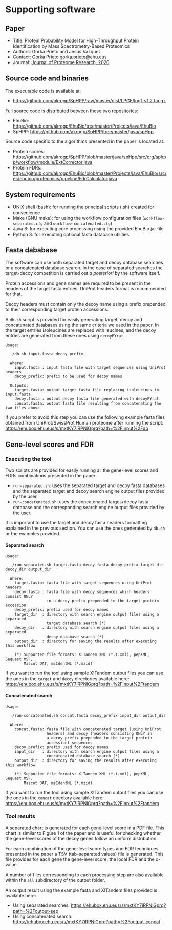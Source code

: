 # Supporting software

## Paper

* Title: Protein Probability Model for High-Throughput Protein Identification by Mass Spectrometry-Based Proteomics
* Authors: Gorka Prieto and Jesús Vázquez
* Contact: Gorka Prieto <gorka.prieto@ehu.eus>
* Journal: [Journal of Proteome Research, 2020](https://pubs.acs.org/doi/abs/10.1021/acs.jproteome.9b00819)

## Source code and binaries

The executable code is available at:

* https://github.com/akrogp/SpHPP/raw/master/dist/LPGF/lpgf-v1.2.tar.gz

Full source code is distributed between these two repositories:

* EhuBio: https://github.com/akrogp/EhuBio/tree/master/Projects/java/EhuBio
* SpHPP: https://github.com/akrogp/SpHPP/tree/master/java/spHpp

Source code specific to the algorithms presented in the paper is located at:

* Protein scores: https://github.com/akrogp/SpHPP/blob/master/java/spHpp/src/org/sphpp/workflow/module/ExtCorrector.java
* Protein FDRs: https://github.com/akrogp/EhuBio/blob/master/Projects/java/EhuBio/src/es/ehubio/proteomics/pipeline/FdrCalculator.java

## System requirements

* UNIX shell (bash): for running the principal scripts (.sh) created for convenience
* Make (GNU make): for using the workflow configuration files (`workflow-separated.cfg` and `workflow-concatenated.cfg`)
* Java 8: for executing core processing using the provided EhuBio.jar file
* Python 3: for executing optional fasta database utilities

## Fasta dababase

The software can use both separated target and decoy database searches or a concatenated  database search. In the case of separated searches the target-decoy competition is carried out *a posteriori* by the software itself.

Protein accessions and gene names are required to be present in the headers of the target fasta entries. UniProt headers format is recommended for that.

Decoy headers must contain only the decoy name using a prefix prepended to their corresponding target protein accessions.

A `db.sh` script is provided for easily generating target, decoy and concatenated databases using the same criteria we used in the paper. In the target entries isoleucines are replaced with leucines, and the decoy entries are generated from these ones using `decoyPYrat`.

```
Usage:

  ./db.sh input.fasta decoy_prefix

  Where:
    input.fasta : input fasta file with target sequences using UniProt headers
    decoy_prefix: prefix to be used for decoy names

  Outputs:
    target.fasta: output target fasta file replacing isoleucines in input.fasta
    decoy.fasta : output decoy fasta file generated with decoyPYrat
    concat.fasta: output fasta file resulting from concatenating the two files above
```

If you prefer to avoid this step you can use the following example fasta files obtained from UniProt/SwissProt Human proteome after running the script: https://ehubox.ehu.eus/s/mxtKY7iRPNiGprq?path=%2Finput%2Fdb

## Gene-level scores and FDR

### Executing the tool

Two scripts are provided for easily running all the gene-level scores and FDRs combinations presented in the paper:

* `run-separated.sh`: uses the separated target and decoy fasta databases and the separated target and decoy search engine output files provided by the user.
* `run-concatenated.sh`: uses the concatenated target+decoy fasta database and the corresponding search engine output files provided by the user.

It is important to use the target and decoy fasta headers formatting explained in the previous section. You can use the ones generated by `db.sh` or the examples provided.

#### Separated search

```
Usage:

  ./run-separated.sh target.fasta decoy.fasta decoy_prefix target_dir decoy_dir output_dir

  Where:
    target.fasta: fasta file with target sequences using UniProt headers
    decoy.fasta : fasta file with decoy sequences which headers consist ONLY
                  in a decoy prefix prepended to the target protein accession
    decoy_prefix: prefix used for decoy names
    target_dir  : directory with search engine output files using a separated
                  target database search (*)
    decoy_dir   : directory with search engine output files using a separated
                  decoy database search (*)
    output_dir  : directory for saving the results after executing this workflow

    (*) Supported file formats: X!Tandem XML (*.t.xml), pepXML, Sequest MSF,
        Mascot DAT, mzIdentML (*.mzid)
```

If you want to run the tool using sample X!Tandem output files you can use the ones in the `target` and `decoy` directories available here: https://ehubox.ehu.eus/s/mxtKY7iRPNiGprq?path=%2Finput%2Ftandem

#### Concatenated search

```
Usage:

  ./run-concatenated.sh concat.fasta decoy_prefix input_dir output_dir

  Where:
    concat.fasta: fasta file with concatenated target (using UniProt
                  headers) and decoy (headers consisting ONLY in
                  a decoy prefix prepended to the target protein
                  accession) sequences
    decoy_prefix: prefix used for decoy names
    input_dir   : directory with search engine output files using a
                  concatenated database search (*)
    output_dir  : directory for saving the results after executing this workflow

    (*) Supported file formats: X!Tandem XML (*.t.xml), pepXML, Sequest MSF,
        Mascot DAT, mzIdentML (*.mzid)
```

If you want to run the tool using sample X!Tandem output files you can use the ones in the `concat` directory available here: https://ehubox.ehu.eus/s/mxtKY7iRPNiGprq?path=%2Finput%2Ftandem

### Tool results

A separated chart is generated for each gene-level score in a PDF file. This chart is similar to Figure 1 of the paper and is useful for checking whether the gene-level scores of the decoy genes follow an uniform distribution.

For each combination of the gene-level score types and FDR techniques presented in the paper a TSV (tab-separated values) file is generated. This file provides for each gene the gene-level score, the local FDR and the q-value.

A number of files corresponding to each processing step are also available within the `all` subdirectory of the output folder.

An output result using the example fasta and X!Tandem files provided is available here:

* Using separated searches: https://ehubox.ehu.eus/s/mxtKY7iRPNiGprq?path=%2Foutput-sep
* Using concatenated search: https://ehubox.ehu.eus/s/mxtKY7iRPNiGprq?path=%2Foutput-concat
